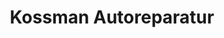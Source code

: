 ---
title: "Kossman Autoreparatur"
url: /pfalzgrafenweiler/kossman-autoreparatur/
shop: Autowerkstatt
---
